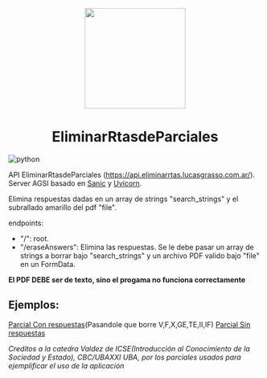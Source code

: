 <p align="center">
  <img src="https://borraryestudiar.lucasgrasso.com.ar/logo.png" style="width:200px;height;200px"/>
</p>
<h1 align="center">EliminarRtasdeParciales</h1>

![python](https://img.shields.io/badge/Python-3776AB?style=for-the-badge&logo=python&logoColor=white)

API EliminarRtasdeParciales (https://api.eliminarrtas.lucasgrasso.com.ar/). Server AGSI basado en [Sanic](https://sanic.dev/en/) y [Uvicorn](https://www.uvicorn.org/).
 
 Elimina respuestas dadas en un array de strings "search_strings" y el subrallado amarillo del pdf "file".
 
 endpoints:  
  * "/": root.  
  * "/eraseAnswers": Elimina las respuestas. Se le debe pasar un array de strings a borrar bajo "search_strings" y un archivo PDF valido bajo "file" en un FormData.

 
 __El PDF DEBE ser de texto, sino el progama no funciona correctamente__  
 
 ## Ejemplos:  
 [Parcial Con respuestas](https://borraryestudiar.lucasgrasso.com.ar/pruebas/Parcial_ICSEValdez.pdf)(Pasandole que borre V,F,X,GE,TE,II,IF) 
 [Parcial Sin respuestas](https://borraryestudiar.lucasgrasso.com.ar/pruebas/Parcial_ICSEValdez_SinCorrecciones.pdf)
 
_Creditos a la catedra Valdez de ICSE(Introducción al Conocimiento de la Sociedad y Estado), CBC/UBAXXI UBA, por los parciales usados para ejemplificar el uso de la aplicación_
